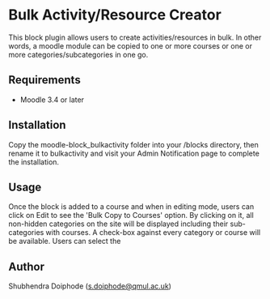 Bulk Activity/Resource Creator
==============================

This block plugin allows users to create activities/resources in bulk. In other words, a moodle module can be copied to one or more courses or one or more categories/subcategories in one go.

Requirements
------------
- Moodle 3.4 or later

Installation
------------
Copy the moodle-block_bulkactivity folder into your /blocks directory, then rename it to bulkactivity and visit your Admin Notification page to complete the installation.

Usage
-----
Once the block is added to a course and when in editing mode, users can click on Edit to see the 'Bulk Copy to Courses' option. By clicking on it, all non-hidden categories on the site will be displayed including their sub-categories with courses. A check-box against every category or course will be available. Users can select the 

Author
------
Shubhendra Doiphode (s.doiphode@qmul.ac.uk)